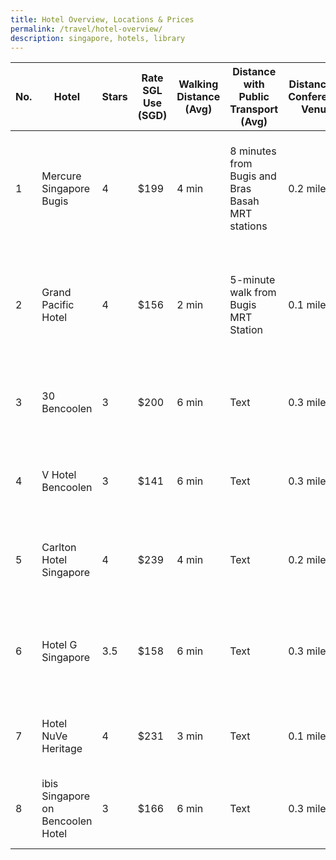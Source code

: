 ```yaml
---
title: Hotel Overview, Locations & Prices
permalink: /travel/hotel-overview/
description: singapore, hotels, library
---
```

| No. | Hotel | Stars | Rate SGL Use (SGD) | Walking Distance (Avg) | Distance with Public Transport (Avg) |Distance to Conference Venue | Address |
| -------- | -------- | -------- | -------- | -------- | -------- | -------- | -------- |
| 1     | Mercure Singapore Bugis     | 4     | $199     | 4 min     | 8 minutes from Bugis and Bras Basah MRT stations     | 0.2 miles      | 122 Middle Road Mercure Singapore Bugis, Singapore 188973 Singapore     |
| 2     | Grand Pacific Hotel     | 4     | $156     | 2 min     | 5-minute walk from Bugis MRT Station     | 0.1 miles     | 101 Victoria Street Hotel Grand Pacific, Singapore 188018, Singapore     |
| 3     | 30 Bencoolen     | 3     | $200     | 6 min     | Text     | 0.3 miles      | 30 Bencoolen Street, Singapore 189621, Singapore     |
| 4     | V Hotel Bencoolen     | 3     | $141     | 6 min     | Text     | 0.3 miles     | 48 Bencoolen Street, Singapore 189627, Singapore     |
| 5     | Carlton Hotel Singapore     | 4     | $239     | 4 min     | Text     | 0.2 miles     | 76 Bras Basah Road, Singapore 189558, Singapore     |
| 6     | Hotel G Singapore     | 3.5     | $158     | 6 min     | Text     | 0.3 miles     | 200 Middle Road Hotel G Singapore, Singapore 188980, Singapore     |
| 7     | Hotel NuVe Heritage     | 4     | $231     | 3 min     | Text     | 0.1 miles     | 13 Purvis Street, Singapore 188592, Singapore     |
| 8     | ibis Singapore on Bencoolen Hotel     | 3     | $166     | 6 min     | Text     | 0.3 miles     | 170 Bencoolen Street, Singapore 189657 Singapore     |